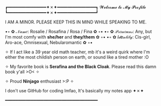 ┏━━━━━━━━━━━━━━━✦✗✦━━━━━━━━━━━━━━━┓
𝓦𝓮𝓵𝓬𝓸𝓶𝓮 𝓽𝓸 𝓜𝔂 𝓟𝓻𝓸𝓯𝓲𝓵𝓮
┗━━━━━━━━━━━━━━━✦✗✦━━━━━━━━━━━━━━━┛

I AM A MINOR. PLEASE KEEP THIS IN MIND WHILE SPEAKING TO ME.

•◦ ✿ 𝒩𝒶𝓂𝑒: Rosalie / Rosafina / Rosa / Fina ✿ ◦•
•◦ ✿ 𝒫𝓇𝑜𝓃𝑜𝓊𝓃𝓈: Any, but I'm most comfy with **she/her** and **they/them** ✿ ◦•
•◦ ✿ 𝐼𝒹𝑒𝓃𝓉𝒾𝓉𝓎: Cis-girl, Aro-ace, Omnisexual, Nebularomantic ✿ ◦•

✧ If I act like a 39 year old math teacher, mb it's a weird quirk
where I'm either the most childish person on earth, or sound like a tired mother :O

✧ My favorite book is **Serafina and the Black Cloak**. Please read this damn book y'all >O< ✧

✧ Proud **Ninjago** enthusiast >:P ✧

I don't use GitHub for coding lmfao, It's basically my notes app ✦✗✦

━━━━━━━━━━━━━━━━━━━━━━━━━━━━━━━━━━━━
